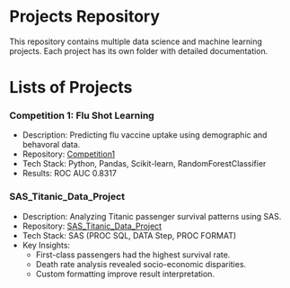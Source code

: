 # Projects Repository
This repository contains multiple data science and machine learning projects. Each project has its own folder with detailed documentation.

# Lists of Projects
### Competition 1: Flu Shot Learning
- Description: Predicting flu vaccine uptake using demographic and behavoral data.
- Repository: [Competition1](https://github.com/gayeong4035/Projects/tree/main/Competition1)
- Tech Stack: Python, Pandas, Scikit-learn, RandomForestClassifier
- Results: ROC AUC 0.8317

### SAS_Titanic_Data_Project
- Description: Analyzing Titanic passenger survival patterns using SAS.
- Repository: [SAS_Titanic_Data_Project](https://github.com/gayeong4035/Projects/tree/main/SAS_Titanic_Data_Project)
- Tech Stack: SAS (PROC SQL, DATA Step, PROC FORMAT)
- Key Insights:
  - First-class passengers had the highest survival rate.
  - Death rate analysis revealed socio-economic disparities.
  - Custom formatting improve result interpretation.
